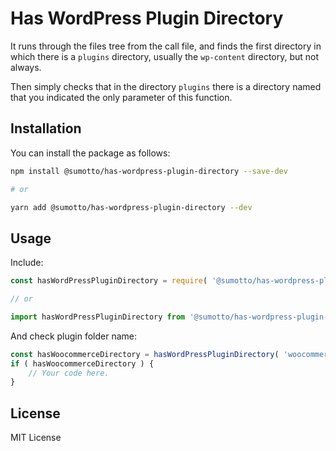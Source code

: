 # Has WordPress Plugin Directory

It runs through the files tree from the call file, and finds the first directory in which there is a `plugins`
directory, usually the `wp-content` directory, but not always.

Then simply checks that in the directory `plugins` there is a directory named that you indicated the only parameter of
this function.

## Installation

You can install the package as follows:

```sh
npm install @sumotto/has-wordpress-plugin-directory --save-dev

# or

yarn add @sumotto/has-wordpress-plugin-directory --dev
```

## Usage

Include:

```js
const hasWordPressPluginDirectory = require( '@sumotto/has-wordpress-plugin-directory' );

// or

import hasWordPressPluginDirectory from '@sumotto/has-wordpress-plugin-directory';
```

And check plugin folder name:

```js
const hasWoocommerceDirectory = hasWordPressPluginDirectory( 'woocommerce' );
if ( hasWoocommerceDirectory ) {
	// Your code here.
}
```

## License

MIT License
